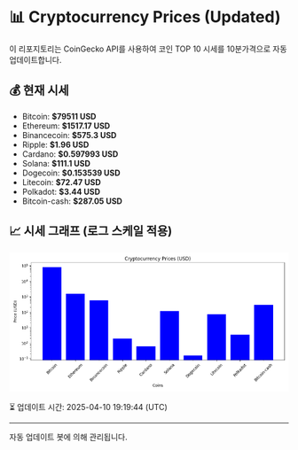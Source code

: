 
# 📊 Cryptocurrency Prices (Updated)

이 리포지토리는 CoinGecko API를 사용하여 코인 TOP 10 시세를 10분가격으로 자동 업데이트합니다.

## 💰 현재 시세
- Bitcoin: **$79511 USD**
- Ethereum: **$1517.17 USD**
- Binancecoin: **$575.3 USD**
- Ripple: **$1.96 USD**
- Cardano: **$0.597993 USD**
- Solana: **$111.1 USD**
- Dogecoin: **$0.153539 USD**
- Litecoin: **$72.47 USD**
- Polkadot: **$3.44 USD**
- Bitcoin-cash: **$287.05 USD**

## 📈 시세 그래프 (로그 스케일 적용)
![Crypto Prices](crypto_prices.png)

⏳ 업데이트 시간: 2025-04-10 19:19:44 (UTC)

---
자동 업데이트 봇에 의해 관리됩니다.
